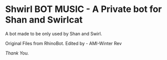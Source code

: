 # Shwirl BOT MUSIC - A Private bot for Shan and Swirlcat

A bot made to be only used by Shan and Swirl.






Original Files from RhinoBot.
Edited by - AMI-Winter Rev



*Thank You.*

